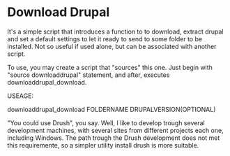# Download Drupal

It's a simple script that introduces a function to to download, extract drupal and set a default settings to let it ready to send to some folder to be installed. Not so useful if used alone, but can be associated with another script.

To use, you may create a script that "sources" this one. Just begin with "source downloaddrupal" statement, and after, executes downloaddrupal_download.

USEAGE:

downloaddrupal_download FOLDERNAME DRUPALVERSION(OPTIONAL)

"You could use Drush", you say.
Well, I like to develop trough several development machines, with several sites from different projects each one, including Windows. The path trough the Drush development does not met this requiremente, so a simpler utility install drush is more suitable.
